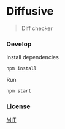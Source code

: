 # Diffusive

> Diff checker

### Develop
Install dependencies
```
npm install
```
Run
```
npm start
```

### License
[MIT](https://tldrlegal.com/license/mit-license)
